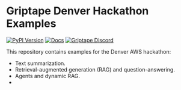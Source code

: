 # Griptape Denver Hackathon Examples

[![PyPI Version](https://img.shields.io/pypi/v/griptape.svg)](https://pypi.python.org/pypi/griptape)
[![Docs](https://readthedocs.org/projects/griptape/badge/)](https://griptape.readthedocs.io/)
[![Griptape Discord](https://dcbadge.vercel.app/api/server/gnWRz88eym?compact=true&style=flat)](https://discord.gg/gnWRz88eym)

This repository contains examples for the Denver AWS hackathon:

* Text summarization.
* Retrieval-augmented generation (RAG) and question-answering.
* Agents and dynamic RAG.
* 